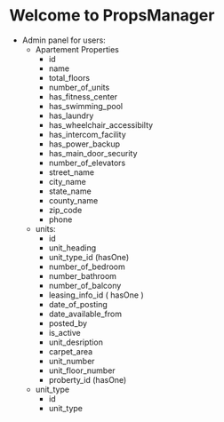 # Welcome to PropsManager

-   Admin panel for users:
    -   Apartement Properties
        -   id
        -   name
        -   total_floors
        -   number_of_units
        -   has_fitness_center
        -   has_swimming_pool
        -   has_laundry
        -   has_wheelchair_accessibilty
        -   has_intercom_facility
        -   has_power_backup
        -   has_main_door_security
        -   number_of_elevators
        -   street_name
        -   city_name
        -   state_name
        -   county_name
        -   zip_code
        -   phone
    -   units:
        -   id
        -   unit_heading
        -   unit_type_id (hasOne)
        -   number_of_bedroom
        -   number_bathroom
        -   number_of_balcony
        -   leasing_info_id ( hasOne )
        -   date_of_posting
        -   date_available_from
        -   posted_by
        -   is_active
        -   unit_desription
        -   carpet_area
        -   unit_number
        -   unit_floor_number
        -   proberty_id (hasOne)
    -   unit_type
        -   id
        -   unit_type
